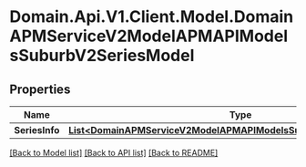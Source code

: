 # Domain.Api.V1.Client.Model.DomainAPMServiceV2ModelAPMAPIModelsSuburbV2SeriesModel
## Properties

Name | Type | Description | Notes
------------ | ------------- | ------------- | -------------
**SeriesInfo** | [**List&lt;DomainAPMServiceV2ModelAPMAPIModelsSuburbV2SeriesInfoModel&gt;**](DomainAPMServiceV2ModelAPMAPIModelsSuburbV2SeriesInfoModel.md) |  | [optional] 

[[Back to Model list]](../README.md#documentation-for-models) [[Back to API list]](../README.md#documentation-for-api-endpoints) [[Back to README]](../README.md)

